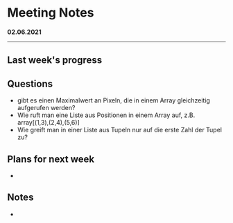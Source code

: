 # Meeting Notes
**02.06.2021**

---

## Last week's progress


## Questions

- gibt es einen Maximalwert an Pixeln, die in einem Array gleichzeitig aufgerufen werden?
- Wie ruft man eine Liste aus Positionen in einem Array auf, z.B. array[(1,3),(2,4),(5,6)] 
- Wie greift man in einer Liste aus Tupeln nur auf die erste Zahl der Tupel zu?


## Plans for next week
-
## Notes
- 
